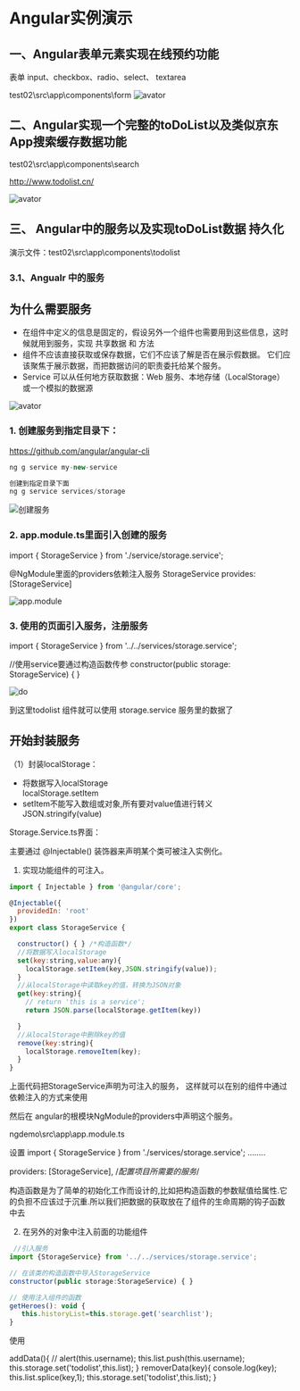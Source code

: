 # Angular实例演示


## 一、Angular表单元素实现在线预约功能

表单 input、checkbox、radio、select、 textarea

test02\src\app\components\form
![avator](/pic/mod.png)

## 二、Angular实现一个完整的toDoList以及类似京东App搜索缓存数据功能

test02\src\app\components\search

http://www.todolist.cn/

![avator](/pic/todolist.png)



## 三、 Angular中的服务以及实现toDoList数据 持久化
演示文件：test02\src\app\components\todolist


### 3.1、Angualr 中的服务

## 为什么需要服务

* 在组件中定义的信息是固定的，假设另外一个组件也需要用到这些信息，这时候就用到服务，实现 共享数据 和 方法
* 组件不应该直接获取或保存数据，它们不应该了解是否在展示假数据。 它们应该聚焦于展示数据，而把数据访问的职责委托给某个服务。
* Service 可以从任何地方获取数据：Web 服务、本地存储（LocalStorage）或一个模拟的数据源

![avator](/pic/service.png)

### 1. 创建服务到指定目录下： 
https://github.com/angular/angular-cli

```javascript
ng g service my-new-service

创建到指定目录下面 
ng g service services/storage

```
![创建服务](/pic/storage.png)


###  2. app.module.ts里面引入创建的服务

import { StorageService } from './service/storage.service';

@NgModule里面的providers依赖注入服务 StorageService
provides:  [StorageService]

![app.module](/pic/app-module.png)

### 3. 使用的页面引入服务，注册服务

import { StorageService } from '../../services/storage.service';

//使用service要通过构造函数传参
constructor(public storage: StorageService) {
}

![do](/pic/do.png)

到这里todolist 组件就可以使用 storage.service 服务里的数据了

## 开始封装服务

（1）封装localStorage：

* 将数据写入localStorage           
 localStorage.setItem
* setItem不能写入数组或对象,所有要对value值进行转义      
JSON.stringify(value)

Storage.Service.ts界面：

主要通过 @Injectable() 装饰器来声明某个类可被注入实例化。


1. 实现功能组件的可注入。

```javascript
import { Injectable } from '@angular/core';

@Injectable({
  providedIn: 'root'
})
export class StorageService {

  constructor() { } /*构造函数*/
  //将数据写入localStorage
  set(key:string,value:any){
    localStorage.setItem(key,JSON.stringify(value));
  }
  //从localStorage中读取key的值，转换为JSON对象
  get(key:string){
    // return 'this is a service';
    return JSON.parse(localStorage.getItem(key))

  }
  //从localStorage中删除key的值
  remove(key:string){
    localStorage.removeItem(key);
  }
}

```
上面代码把StorageService声明为可注入的服务， 这样就可以在别的组件中通过依赖注入的方式来使用

然后在 angular的根模块NgModule的providers中声明这个服务。 

ngdemo\src\app\app.module.ts

设置
import { StorageService } from './services/storage.service';
........

providers: [StorageService],  /*配置项目所需要的服务*/



构造函数是为了简单的初始化工作而设计的,比如把构造函数的参数赋值给属性.它的负担不应该过于沉重.所以我们把数据的获取放在了组件的生命周期的钩子函数中去


2. 在另外的对象中注入前面的功能组件

```javascript
 //引入服务
import {StorageService} from '../../services/storage.service';

// 在该类的构造函数中导入StorageService
constructor(public storage:StorageService) { }

// 使用注入组件的函数
getHeroes(): void {
   this.historyList=this.storage.get('searchlist');
}

```

使用

addData(){ 
    // alert(this.username);
    this.list.push(this.username);
    this.storage.set('todolist',this.list);
} 
removerData(key){
    console.log(key); 
    this.list.splice(key,1); 
    this.storage.set('todolist',this.list);
}



